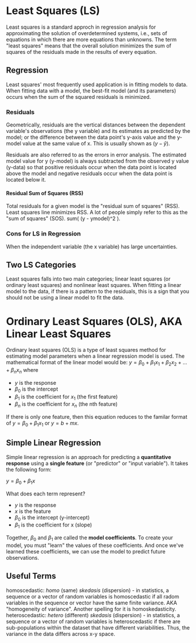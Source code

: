 # Least Squares (LS)
Least squares is a standard approch in regression analysis for approximating the solution of overdetermined systems, i.e., sets of equations in which there are more equations than unknowns. The term "least squares" means that the overall solution minimizes the sum of squares of the residuals made in the results of every equation.

## Regression
Least squares' most frequently used application is in fitting models to data. When fitting data with a model, the best-fit model (and its parameters) occurs when the sum of the squared residuals is minimized. 

### Residuals
Geometrically, residuals are the vertical distances between the dependent variable's observations (the y variable) and its estimates as predicted by the model; or the difference between the data point's y-axis value and the y-model value at the same value of x. This is usually shown as $(y-\hat{y})$.

Residuals are also referred to as the errors in error analysis. The estimated model value for y (y-model) is always subtracted from the observed y value (y-data) so that positive residuals occur when the data point is located above the model and negative residuals occur when the data point is located below it. 

#### Residual Sum of Squares (RSS)
Total residuals for a given model is the "residual sum of squares" (RSS). 
Least squares line minimizes RSS. A lot of people simply refer to this as the "sum of squares" (SOS). sum( (y - ymodel)^2 ). 

### Cons for LS in Regression
When the independent variable (the x variable) has large uncertainties. 

## Two LS Categories
Least squares falls into two main categories; linear least squares (or ordinary least squares) and nonlinear least squares. When fitting a linear model to the data, if there is a pattern to the residuals, this is a sign that you should not be using a linear model to fit the data. 




# Ordinary Least Squares (OLS), AKA Linear Least Squares
Ordinary least squares (OLS) is a type of least squares method for estimating model parameters when a linear regression model is used. The mathematical format of the linear model would be: 
$y = \beta_0 + \beta_1x_1 + \beta_2x_2 + ... + \beta_nx_n$
where 
- $y$ is the response
- $\beta_0$ is the intercept
- $\beta_1$ is the coefficient for $x_1$ (the first feature)
- $\beta_n$ is the coefficient for $x_n$ (the nth feature)

If there is only one feature, then this equation reduces to the familar format of $y = \beta_0 + \beta_1x_1$ or $y = b + mx$. 


## Simple Linear Regression
Simple linear regression is an approach for predicting a **quantitative response** using a **single feature** (or "predictor" or "input variable"). It takes the following form:

$y = \beta_0 + \beta_1x$

What does each term represent?
- $y$ is the response
- $x$ is the feature
- $\beta_0$ is the intercept (y-intercept)
- $\beta_1$ is the coefficient for x (slope)

Together, $\beta_0$ and $\beta_1$ are called the **model coefficients**. To create your model, you must "learn" the values of these coefficients. And once we've learned these coefficients, we can use the model to predict future observations. 


## Useful Terms
homoscedastic: *homo* (same) *skedasis* (dispersion) 
	- in statistics, a sequence or a vector of random variables is homoscedastic if all radom variables in the sequence or vector have the same finite variance. AKA "homogeneity of variance". Another spelling for it is homoskedasticity.
heteroscedastic: *hetero* (different) *skedasis* (dispersion) 
	- in statistics, a sequence or a vector of random variables is heteroscedastic if there are sub-populations within the dataset that have different variabilities. Thus, the variance in the data differs across x-y space. 


